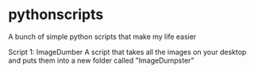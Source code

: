 # pythonscripts
A bunch of simple python scripts that make my life easier

Script 1: ImageDumber
A script that takes all the images on your desktop and puts them into a new folder called "ImageDumpster"
